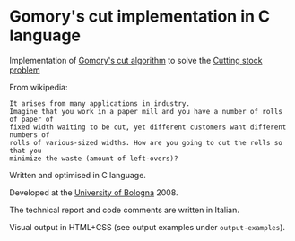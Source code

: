 Gomory's cut implementation in C language
=========================================

Implementation of [Gomory's cut algorithm](http://en.wikipedia.org/wiki/Cutting-plane_method#Gomory.27s_cut)
to solve the [Cutting stock problem](http://en.wikipedia.org/wiki/Cutting_stock_problem)

From wikipedia:

    It arises from many applications in industry. 
    Imagine that you work in a paper mill and you have a number of rolls of paper of 
    fixed width waiting to be cut, yet different customers want different numbers of 
    rolls of various-sized widths. How are you going to cut the rolls so that you 
    minimize the waste (amount of left-overs)?


Written and optimised in C language.

Developed at the [University of Bologna](http://corsi.unibo.it/) 2008.

The technical report and code comments are written in Italian.

Visual output in HTML+CSS (see output examples under `output-examples`).

